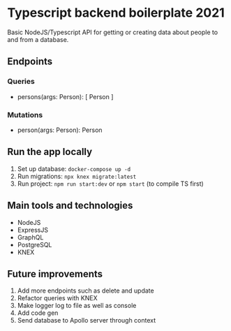 # Typescript backend boilerplate 2021

Basic NodeJS/Typescript API for getting or creating data about people to and from a database.

## Endpoints

### Queries
- persons(args: Person): [ Person ]

### Mutations
- person(args: Person): Person

## Run the app locally

1. Set up database: `docker-compose up -d`
1. Run migrations: `npx knex migrate:latest`
1. Run project: `npm run start:dev` or `npm start` (to compile TS first)

## Main tools and technologies
- NodeJS
- ExpressJS
- GraphQL
- PostgreSQL
- KNEX

## Future improvements
1. Add more endpoints such as delete and update
1. Refactor queries with KNEX
1. Make logger log to file as well as console
1. Add code gen
1. Send database to Apollo server through context
